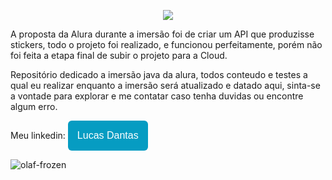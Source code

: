 <p align="center">
<img src="https://img.shields.io/badge/-Projeto%20Encerrado-red"/>
</p>
  A proposta da Alura durante a imersão foi de criar um API que produzisse stickers, todo o projeto foi realizado, e funcionou perfeitamente, porém não foi feita a etapa final de subir o projeto para a Cloud.
</p>

  Repositório dedicado a imersão java da alura, todos conteudo e testes a qual eu realizar enquanto a imersão será atualizado e datado aqui, sinta-se a vontade para explorar e me contatar caso tenha duvidas ou encontre algum erro.

  Meu linkedin: <a href="https://www.linkedin.com/in/lucas-dantas-6837b9227/"><button style="background: #069cc2; border-radius: 6px; padding: 15px; cursor: pointer; color: #fff; border: none; font-size: 16px;">Lucas Dantas</button></a>

![olaf-frozen](https://user-images.githubusercontent.com/105881498/179813921-b3bdb81d-0211-4c15-a401-19580e315739.gif)
